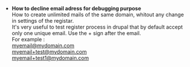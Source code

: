 * **How to decline email adress for debugging purpose**   
How to create unlimited mails of the same domain, whitout any change in settings of the registar.    
It's very useful to test register process in drupal that by default accept only one unique email. 
Use the + sign after the email.    
For example :   
myemail@mydomain.com   
myemail+test@mydomain.com   
myemail+test1@mydomain.com   


